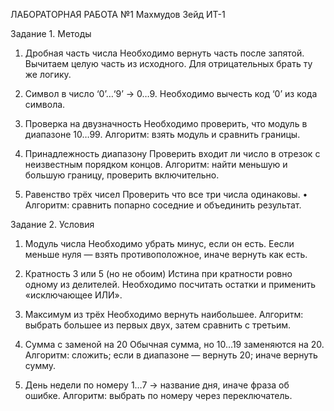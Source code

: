 ЛАБОРАТОРНАЯ РАБОТА №1 Махмудов Зейд ИТ-1

Задание 1. Методы

1. Дробная часть числа
   Необходимо вернуть часть после запятой.
   Вычитаем целую часть из исходного. Для отрицательных брать ту же логику.

3. Символ в число
   ‘0’…‘9’ → 0…9.
   Необходимо вычесть код ‘0’ из кода символа.

5. Проверка на двузначность
   Необходимо проверить, что модуль в диапазоне 10…99.
   Алгоритм: взять модуль и сравнить границы.

7. Принадлежность диапазону
   Проверить входит ли число в отрезок с неизвестным порядком концов.
   Алгоритм: найти меньшую и большую границу, проверить включительно.

9. Равенство трёх чисел
   Проверить  что все три числа одинаковы.
	•	Алгоритм: сравнить попарно соседние и объединить результат.


Задание 2. Условия

1. Модуль числа
	Необходимо убрать минус, если он есть.
	Еесли меньше нуля — взять противоположное, иначе вернуть как есть.

3. Кратность 3 или 5 (но не обоим)
   Истина при кратности ровно одному из делителей.
	Необходимо посчитать остатки и применить «исключающее ИЛИ».

5. Максимум из трёх
	Необходимо вернуть наибольшее.
   	Алгоритм: выбрать большее из первых двух, затем сравнить с третьим.

7. Сумма с заменой на 20
	Обычная сумма, но 10…19 заменяются на 20.
   	Алгоритм: сложить; если в диапазоне — вернуть 20; иначе вернуть сумму.

9. День недели по номеру
   1…7 → название дня, иначе фраза об ошибке.
   Алгоритм: выбрать по номеру через переключатель.

